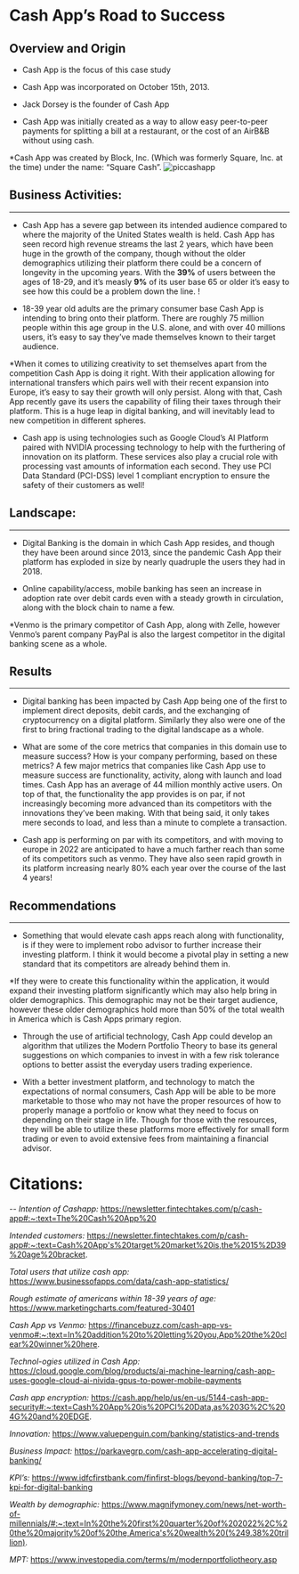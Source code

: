 # **Cash App’s Road to Success**

## **Overview and Origin**

* Cash App is the focus of this case study

* Cash App was incorporated on October 15th, 2013.

* Jack Dorsey is the founder of Cash App

* Cash App was initially created as a way to allow easy peer-to-peer payments for splitting a bill at a restaurant, or the cost of an AirB&B without using cash.

*Cash App was created by Block, Inc. (Which was formerly Square, Inc. at the time) under the name: “Square Cash”.
![piccashapp](https://images.saymedia-content.com/.image/ar_1:1%2Cc_fill%2Ccs_srgb%2Cfl_progressive%2Cq_auto:eco%2Cw_1200/MTg3MDMxMjc5NzYwNTE2MTA3/apps-like-cash-app.jpg)

## **Business Activities:**
---

* Cash App has a severe gap between its intended audience compared to where the majority of the United States wealth is held. Cash App has seen record high revenue streams the last 2 years, which have been huge in the growth of the company, though without the older demographics utilizing their platform there could be a concern of longevity in the upcoming years. With the **39%** of users between the ages of 18-29, and it’s measly **9%** of its user base 65 or older it’s easy to see how this could be a problem down the line. 
!

* 18-39 year old adults are the primary consumer base Cash App is intending to bring onto their platform. There are roughly 75 million people within this age group in the U.S. alone, and with over 40 millions users, it’s easy to say they’ve made themselves known to their target audience.

*When it comes to utilizing creativity to set themselves apart from the competition Cash App is doing it right. With their application allowing for international transfers which pairs well with their recent expansion into Europe, it’s easy to say their growth will only persist. Along with that, Cash App recently gave its users the capability of filing their taxes through their platform. This is a huge leap in digital banking, and will inevitably lead to new competition in different spheres. 

* Cash app is using technologies such as Google Cloud’s AI Platform paired with NVIDIA processing technology to help with the furthering of innovation on its platform. These services also play a crucial role with processing vast amounts of information each second. They use PCI Data Standard (PCI-DSS) level 1 compliant encryption to ensure the safety of their customers as well!

## **Landscape:**
---
* Digital Banking is the domain in which Cash App resides, and though they have been around since 2013, since the pandemic Cash App their platform has exploded in size by nearly quadruple the users they had in 2018. 

* Online capability/access, mobile banking has seen an increase in adoption rate over debit cards even with a steady growth in circulation, along with the block chain to name a few.

*Venmo is the primary competitor of Cash App, along with Zelle, however Venmo’s parent company PayPal is also the largest competitor in the digital banking scene as a whole. 

## **Results**
---
* Digital banking has been impacted by Cash App being one of the first to implement direct deposits, debit cards, and the exchanging of cryptocurrency on a digital platform. Similarly they also were one of the first to bring fractional trading to the digital landscape as a whole. 

* What are some of the core metrics that companies in this domain use to measure success? How is your company performing, based on these metrics?
A few major metrics that companies like Cash App use to measure success are functionality, activity, along with launch and load times. Cash App has an average of 44 million monthly active users. On top of that, the functionality the app provides is on par, if not increasingly becoming more advanced than its competitors with the innovations they’ve been making. With that being said, it only takes mere seconds to load, and less than a minute to complete a transaction. 

* Cash app is performing on par with its competitors, and with moving to europe in 2022 are anticipated to have a much farther reach than some of its competitors such as venmo. They have also seen rapid growth in its platform increasing nearly 80% each year over the course of the last 4 years! 

## **Recommendations**
---
* Something that would elevate cash apps reach along with functionality, is if they were to implement robo advisor to further increase their investing platform. I think it would become a pivotal play in setting a new standard that its competitors are already behind them in. 

*If they were to create this functionality within the application, it would expand their investing platform significantly which may also help bring in older demographics. This demographic may not be their target audience, however these older demographics hold more than 50% of the total wealth in America which is Cash Apps primary region. 

* Through the use of artificial technology, Cash App could develop an algorithm  that utilizes the Modern Portfolio Theory to base its general suggestions on which companies to invest in with a few risk tolerance options to better assist the everyday users trading experience. 

* With a better investment platform, and technology to match the expectations of normal consumers, Cash App will be able to be more marketable to those who may not have the proper resources of how to properly manage a portfolio or know what they need to focus on depending on their stage in life. Though for those with the resources, they will be able to utilize these platforms more effectively for small form trading or even to avoid extensive fees from maintaining a financial advisor. 

# **Citations:** 
--
*Intention of Cashapp:*
https://newsletter.fintechtakes.com/p/cash-app#:~:text=The%20Cash%20App%20

*Intended customers:*
https://newsletter.fintechtakes.com/p/cash-app#:~:text=Cash%20App's%20target%20market%20is,the%2015%2D39%20age%20bracket.

*Total users that utilize cash app:* 
https://www.businessofapps.com/data/cash-app-statistics/ 

*Rough estimate of americans within 18-39 years of age:*
https://www.marketingcharts.com/featured-30401

*Cash App vs Venmo:* https://financebuzz.com/cash-app-vs-venmo#:~:text=In%20addition%20to%20letting%20you,App%20the%20clear%20winner%20here.

*Technol-ogies utilized in Cash App:* https://cloud.google.com/blog/products/ai-machine-learning/cash-app-uses-google-cloud-ai-nivida-gpus-to-power-mobile-payments

*Cash app encryption:*
https://cash.app/help/us/en-us/5144-cash-app-security#:~:text=Cash%20App%20is%20PCI%20Data,as%203G%2C%204G%20and%20EDGE.

*Innovation:* 
https://www.valuepenguin.com/banking/statistics-and-trends

*Business Impact:* 
https://parkavegrp.com/cash-app-accelerating-digital-banking/ 

*KPI’s:* 
https://www.idfcfirstbank.com/finfirst-blogs/beyond-banking/top-7-kpi-for-digital-banking 

*Wealth by demographic:* 
https://www.magnifymoney.com/news/net-worth-of-millennials/#:~:text=In%20the%20first%20quarter%20of%202022%2C%20the%20majority%20of%20the,America's%20wealth%20(%249.38%20trillion). 


*MPT:* 
https://www.investopedia.com/terms/m/modernportfoliotheory.asp 

